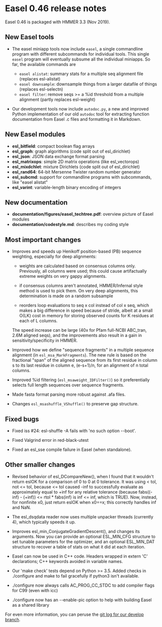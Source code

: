 # Easel 0.46 release notes

Easel 0.46 is packaged with HMMER 3.3 (Nov 2019).


## New Easel tools

* The easel miniapp tools now include `easel`, a single commandline
  program with different subcommands for individual tools. This single
  `easel` program will eventually subsume all the individual miniapps.
  So far, the available commands are

     - `easel alistat`:    summary stats for a multiple seq alignment file (replaces esl-alistat)
     - `easel downsample`: downsample <m> things from a larger datafile of <n> things (replaces esl-selectn)
     - `easel filter`:     remove seqs >= a %id threshold from a multiple alignment (partly replaces esl-weight)

* Our development tools now include `autodoc.py`, a new and improved
  Python implementation of our old `autodoc` tool for extracting
  function documentation from Easel .c files and formatting it in
  Markdown.

## New Easel modules

* __esl_bitfield__:  compact boolean flag arrays
* __esl_graph__:     graph algorithms (code split out of esl_dirichlet)
* __esl_json__:      JSON data exchange format parsing
* __esl_matrixops__: simple 2D matrix operations (like esl_vectorops)
* __esl_mixdchlet__: mixture Dirichlets (code split out of esl_dirichlet)
* __esl_rand64__:    64-bit Mersenne Twister random number generator
* __esl_subcmd__:    support for commandline programs with subcommands, like "easel alistat"
* __esl_varint__:    variable-length binary encoding of integers

## New documentation

* __documentation/figures/easel_techtree.pdf__: overview picture of Easel modules
* __documentation/codestyle.md__:               describes my coding style


## Most important changes

* Improves and speeds up Henikoff position-based (PB) sequence
  weighting, especially for deep alignments:

   - weights are calculated based on consensus columns only. Previously,
     all columns were used; this could cause artifactually extreme weights
     on very gappy alignments.

   - if consensus columns aren't annotated, HMMER/Infernal style
     method is used to pick them. On very deep alignments, this
     determination is made on a random subsample

   - reorders loop evaluations to seq x col instead of col x seq,
     which makes a big difference in speed because of stride, albeit
     at a small O(LK) cost in memory for storing observed counts for K
     residues at each of L columns.

  The speed increase can be large (40x for Pfam full-NCBI ABC_tran,
  2.6M aligned seqs), and the improvements also result in a gain in
  sensitivity/specificity in HMMER.

* Improved how we define "sequence fragments" in a multiple sequence
  alignment (in `esl_msa_MarkFragments`). The new rule is based on the
  fractional "span" of the aligned sequence from its first residue in
  column s to its last residue in column e, (e-s+1)/n, for an
  alignment of n total columns.

* Improved %id filtering (`esl_msaweight_IDFilter()`) so it
  preferentially selects full length sequences over sequence
  fragments.

* Made fasta format parsing more robust against .afa files. 

* Changes `esl_msashuffle_VShuffle()` to preserve gap structure. 



## Fixed bugs

* Fixed iss #24: esl-shuffle -A fails with 'no such option --boot'. 

* Fixed Valgrind error in red-black-utest 

* Fixed an esl_sse compile failure in Easel (when standalone). 


## Other smaller changes

* Revised behavior of esl_DCompareNew(), when I found that it wouldn't
  return eslOK for a comparison of 0 to 0 at 0 tolerance.  It was
  using < tol, not <= tol, because <= tol caused -inf to successfully
  evaluate as approximately equal to +inf for any relative tolerance
  (because fabs((-inf) - (+inf)) <= rtol * fabs(inf) is inf <= inf,
  which is TRUE). Now, instead, for nonfinite x0, just return eslOK
  when x0==x; this correctly handles inf and NaN.

* The esl_dsqdata reader now uses multiple unpacker threads (currently
  4), which typically speeds it up.

* Improves esl_min_ConjugateGradientDescent(), and changes its
  arguments.  Now you can provide an optional ESL_MIN_CFG structure to
  set tunable parameters for the optimizer, and an optional
  ESL_MIN_DAT structure to recover a table of stats on what it did at
  each iteration.

* Easel can now be used in C++ code. Headers wrapped in extern 'C'
  declarations; C++ keywords avoided in variable names.

* Our 'make check' tests depend on Python >= 3.5. Added checks in
  ./configure and make to fail gracefully if python3 isn't available.

* ./configure now always calls AC_PROG_CC_STDC to add compiler flags
  for C99 (even with icc)

* ./configure now has an --enable-pic option to help with building
  Easel as a shared library






For even more information, you can peruse the
[git log for our develop branch](https://github.com/EddyRivasLab/easel/commits/develop).



